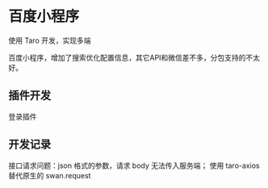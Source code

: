 # 百度小程序

使用 Taro 开发，实现多端

百度小程序，增加了搜索优化配置信息，其它API和微信差不多，分包支持的不太好。

## 插件开发

登录插件

## 开发记录

接口请求问题：json 格式的参数，请求 body 无法传入服务端；
使用 taro-axios 替代原生的 swan.request
